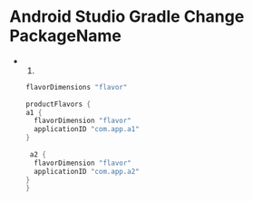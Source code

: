 # Android Studio Gradle Change PackageName
* 1.
```gradle
    flavorDimensions "flavor"
    
    productFlavors {
    a1 {
      flavorDimension "flavor"
      applicationID "com.app.a1"
    }
    
     a2 {
      flavorDimension "flavor"
      applicationID "com.app.a2"
    }
    }
```
